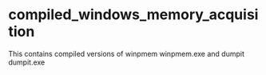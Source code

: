 # compiled_windows_memory_acquisition
This contains compiled versions of winpmem winpmem.exe and dumpit dumpit.exe
